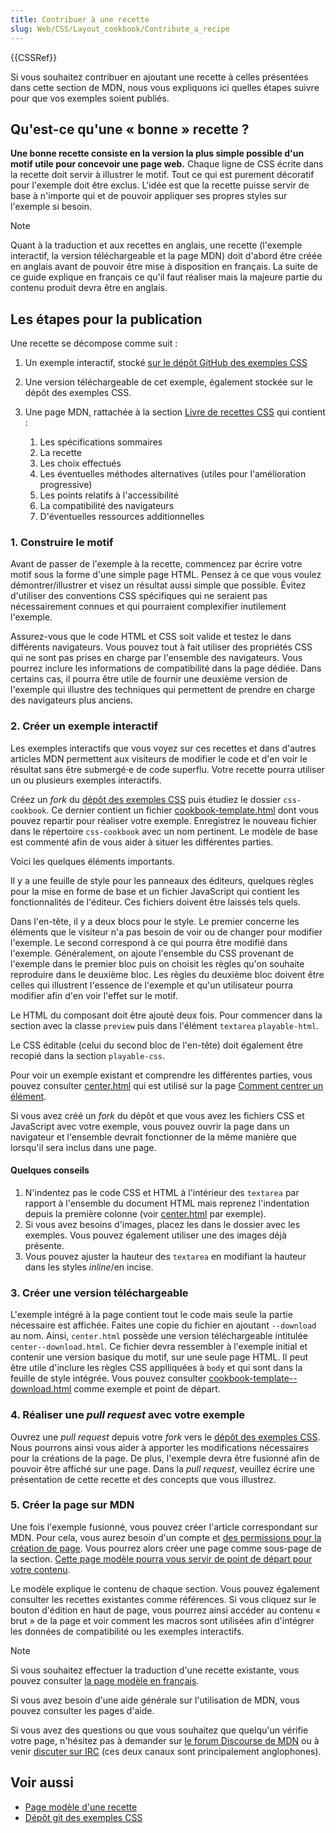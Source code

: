 ```yaml
---
title: Contribuer à une recette
slug: Web/CSS/Layout_cookbook/Contribute_a_recipe
---
```


{{CSSRef}}

Si vous souhaitez contribuer en ajoutant une recette à celles présentées dans cette section de MDN, nous vous expliquons ici quelles étapes suivre pour que vos exemples soient publiés.

## Qu'est-ce qu'une « bonne » recette ?

**Une bonne recette consiste en la version la plus simple possible d'un motif utile pour concevoir une page web.** Chaque ligne de CSS écrite dans la recette doit servir à illustrer le motif. Tout ce qui est purement décoratif pour l'exemple doit être exclus. L'idée est que la recette puisse servir de base à n'importe qui et de pouvoir appliquer ses propres styles sur l'exemple si besoin.

> [!NOTE]
> Quant à la traduction et aux recettes en anglais, une recette (l'exemple interactif, la version téléchargeable et la page MDN) doit d'abord être créée en anglais avant de pouvoir être mise à disposition en français. La suite de ce guide explique en français ce qu'il faut réaliser mais la majeure partie du contenu produit devra être en anglais.

## Les étapes pour la publication

Une recette se décompose comme suit :

1. Un exemple interactif, stocké [sur le dépôt GitHub des exemples CSS](https://github.com/mdn/css-examples)
2. Une version téléchargeable de cet exemple, également stockée sur le dépôt des exemples CSS.
3. Une page MDN, rattachée à la section [Livre de recettes CSS](/fr/docs/Web/CSS/Layout_cookbook) qui contient :

   1. Les spécifications sommaires
   2. La recette
   3. Les choix effectués
   4. Les éventuelles méthodes alternatives (utiles pour l'amélioration progressive)
   5. Les points relatifs à l'accessibilité
   6. La compatibilité des navigateurs
   7. D'éventuelles ressources additionnelles

### 1. Construire le motif

Avant de passer de l'exemple à la recette, commencez par écrire votre motif sous la forme d'une simple page HTML. Pensez à ce que vous voulez démontrer/illustrer et visez un résultat aussi simple que possible. Évitez d'utiliser des conventions CSS spécifiques qui ne seraient pas nécessairement connues et qui pourraient complexifier inutilement l'exemple.

Assurez-vous que le code HTML et CSS soit valide et testez le dans différents navigateurs. Vous pouvez tout à fait utiliser des propriétés CSS qui ne sont pas prises en charge par l'ensemble des navigateurs. Vous pourrez inclure les informations de compatibilité dans la page dédiée. Dans certains cas, il pourra être utile de fournir une deuxième version de l'exemple qui illustre des techniques qui permettent de prendre en charge des navigateurs plus anciens.

### 2. Créer un exemple interactif

Les exemples interactifs que vous voyez sur ces recettes et dans d'autres articles MDN permettent aux visiteurs de modifier le code et d'en voir le résultat sans être submergé⋅e de code superflu. Votre recette pourra utiliser un ou plusieurs exemples interactifs.

Créez un _fork_ du [dépôt des exemples CSS](https://github.com/mdn/css-examples) puis étudiez le dossier `css-cookbook`. Ce dernier contient un fichier [cookbook-template.html](https://github.com/mdn/css-examples/blob/master/css-cookbook/cookbook-template.html) dont vous pouvez repartir pour réaliser votre exemple. Enregistrez le nouveau fichier dans le répertoire `css-cookbook` avec un nom pertinent. Le modèle de base est commenté afin de vous aider à situer les différentes parties.

Voici les quelques éléments importants.

Il y a une feuille de style pour les panneaux des éditeurs, quelques règles pour la mise en forme de base et un fichier JavaScript qui contient les fonctionnalités de l'éditeur. Ces fichiers doivent être laissés tels quels.

Dans l'en-tête, il y a deux blocs pour le style. Le premier concerne les éléments que le visiteur n'a pas besoin de voir ou de changer pour modifier l'exemple. Le second correspond à ce qui pourra être modifié dans l'exemple. Généralement, on ajoute l'ensemble du CSS provenant de l'exemple dans le premier bloc puis on choisit les règles qu'on souhaite reproduire dans le deuxième bloc. Les règles du deuxième bloc doivent être celles qui illustrent l'essence de l'exemple et qu'un utilisateur pourra modifier afin d'en voir l'effet sur le motif.

Le HTML du composant doit être ajouté deux fois. Pour commencer dans la section avec la classe `preview` puis dans l'élément `textarea` `playable-html`.

Le CSS éditable (celui du second bloc de l'en-tête) doit également être recopié dans la section `playable-css`.

Pour voir un exemple existant et comprendre les différentes parties, vous pouvez consulter [center.html](https://github.com/mdn/css-examples/blob/master/css-cookbook/center.html) qui est utilisé sur la page [Comment centrer un élément](/fr/docs/Web/CSS/Layout_cookbook/Center_an_element).

Si vous avez créé un _fork_ du dépôt et que vous avez les fichiers CSS et JavaScript avec votre exemple, vous pouvez ouvrir la page dans un navigateur et l'ensemble devrait fonctionner de la même manière que lorsqu'il sera inclus dans une page.

#### Quelques conseils

1. N'indentez pas le code CSS et HTML à l'intérieur des `textarea` par rapport à l'ensemble du document HTML mais reprenez l'indentation depuis la première colonne (voir [center.html](https://github.com/mdn/css-examples/blob/master/css-cookbook/center.html) par exemple).
2. Si vous avez besoins d'images, placez les dans le dossier avec les exemples. Vous pouvez également utiliser une des images déjà présente.
3. Vous pouvez ajuster la hauteur des `textarea` en modifiant la hauteur dans les styles _inline_/en incise.

### 3. Créer une version téléchargeable

L'exemple intégré à la page contient tout le code mais seule la partie nécessaire est affichée. Faites une copie du fichier en ajoutant `--download` au nom. Ainsi, `center.html` possède une version téléchargeable intitulée `center--download.html`. Ce fichier devra ressembler à l'exemple initial et contenir une version basique du motif, sur une seule page HTML. Il peut être utile d'inclure les règles CSS applliquées à `body` et qui sont dans la feuille de style intégrée. Vous pouvez consulter [cookbook-template--download.html](https://github.com/mdn/css-examples/blob/master/css-cookbook/cookbook-template--download.html) comme exemple et point de départ.

### 4. Réaliser une _pull request_ avec votre exemple

Ouvrez une _pull request_ depuis votre _fork_ vers le [dépôt des exemples CSS](https://github.com/mdn/css-examples). Nous pourrons ainsi vous aider à apporter les modifications nécessaires pour la créations de la page. De plus, l'exemple devra être fusionné afin de pouvoir être affiché sur une page. Dans la _pull request_, veuillez écrire une présentation de cette recette et des concepts que vous illustrez.

### 5. Créer la page sur MDN

Une fois l'exemple fusionné, vous pouvez créer l'article correspondant sur MDN. Pour cela, vous aurez besoin d'un compte et [des permissions pour la création de page](/fr/docs/MDN/Writing_guidelines/Howto/Creating_moving_deleting#getting_page_creation_permissions). Vous pourrez alors créer une page comme sous-page de la section. [Cette page modèle pourra vous servir de point de départ pour votre contenu](/fr/docs/Web/CSS/Layout_cookbook/Contribute_a_recipe/Cookbook_template).

Le modèle explique le contenu de chaque section. Vous pouvez également consulter les recettes existantes comme références. Si vous cliquez sur le bouton d'édition en haut de page, vous pourrez ainsi accéder au contenu « brut » de la page et voir comment les macros sont utilisées afin d'intégrer les données de compatibilité ou les exemples interactifs.

> [!NOTE]
> Si vous souhaitez effectuer la traduction d'une recette existante, vous pouvez consulter [la page modèle en français](/fr/docs/Web/CSS/Layout_cookbook/Contribute_a_recipe/Cookbook_template).

Si vous avez besoin d'une aide générale sur l'utilisation de MDN, vous pouvez consulter les pages d'aide.

Si vous avez des questions ou que vous souhaitez que quelqu'un vérifie votre page, n'hésitez pas à demander sur [le forum Discourse de MDN](https://discourse.mozilla.org/c/mdn) ou à venir [discuter sur IRC](/fr/docs/MDN/Rejoindre_la_communauté/Conversations#Chat_sur_IRC) (ces deux canaux sont principalement anglophones).

## Voir aussi

- [Page modèle d'une recette](/fr/docs/Web/CSS/Layout_cookbook/Contribute_a_recipe/Cookbook_template)
- [Dépôt git des exemples CSS](https://github.com/mdn/css-examples)
